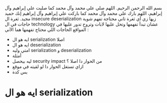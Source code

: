 بسم الله الرحمن الرحيم.
اللهم صلي علي محمد وآل محمد كما صليت علي إبراهيم وآل إبراهيم، اللهم بارك علي محمد وآل محمد كما باركت علي إبراهيم وآل إبراهيم إنك حميد مجيد.
ثغرة ال insecure deserialization زيها زي أي ثغرة تاني محتاجة تفهم شوية حاجات في ال technology عشان تبدأ تفهمها وتحل عليها لابات وتروح تدور عليها في المواقع
الحاجات اللي محتاج تفهمها هما الآتي :
- ايه هو ال serialization اصلا 
- ايه هو ال deserialization 
- امتي وليه serialization و deserialization
- أمثلة 
- ليه بيحصل security impact من الحوار دا اصلا ؟
- ازاي تستغل الحوار دا لو لقيته في موقع
- بس كدة
# ايه هو ال serialization
